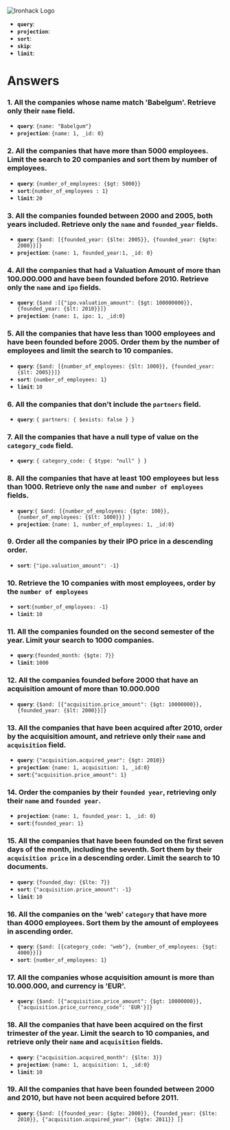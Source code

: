 ![Ironhack Logo](https://i.imgur.com/1QgrNNw.png)

- **`query`**:
- **`projection`**:
- **`sort`**:
- **`skip`**:
- **`limit`**:

# Answers

### 1. All the companies whose name match 'Babelgum'. Retrieve only their `name` field.

- **`query`**: `{name: "Babelgum"}`
- **`projection`**: `{name: 1, _id: 0}`

### 2. All the companies that have more than 5000 employees. Limit the search to 20 companies and sort them by **number of employees**.

- **`query`**: `{number_of_employees: {$gt: 5000}}`
- **`sort`**:`{number_of_employees : 1}`
- **`limit`**: `20`

### 3. All the companies founded between 2000 and 2005, both years included. Retrieve only the `name` and `founded_year` fields.

- **`query`**: `{$and: [{founded_year: {$lte: 2005}}, {founded_year: {$gte: 2000}}]}`
- **`projection`**: `{name: 1, founded_year:1, _id: 0}`

### 4. All the companies that had a Valuation Amount of more than 100.000.000 and have been founded before 2010. Retrieve only the `name` and `ipo` fields.

- **`query`**: `{$and :[{"ipo.valuation_amount": {$gt: 100000000}}, {founded_year: {$lt: 2010}}]}`
- **`projection`**: `{name: 1, ipo: 1, _id:0}`

### 5. All the companies that have less than 1000 employees and have been founded before 2005. Order them by the number of employees and limit the search to 10 companies.

- **`query`**: `{$and: [{number_of_employees: {$lt: 1000}}, {founded_year: {$lt: 2005}}]}`
- **`sort`**: `{number_of_employees: 1}`
- **`limit`**: `10`

### 6. All the companies that don't include the `partners` field.

- **`query`**: `{ partners: { $exists: false } }`

### 7. All the companies that have a null type of value on the `category_code` field.

- **`query`**: `{ category_code: { $type: "null" } }`

### 8. All the companies that have at least 100 employees but less than 1000. Retrieve only the `name` and `number of employees` fields.

- **`query`**:`{ $and: [{number_of_employees: {$gte: 100}}, {number_of_employees: {$lt: 1000}}] }`
- **`projection`**: `{name: 1, number_of_employees: 1, _id:0}`

### 9. Order all the companies by their IPO price in a descending order.

- **`sort`**: `{"ipo.valuation_amount": -1}`

### 10. Retrieve the 10 companies with most employees, order by the `number of employees`

- **`sort`**:`{number_of_employees: -1}`
- **`limit`**: `10`

### 11. All the companies founded on the second semester of the year. Limit your search to 1000 companies.

- **`query`**:`{founded_month: {$gte: 7}}`
- **`limit`**: `1000`

### 12. All the companies founded before 2000 that have an acquisition amount of more than 10.000.000

- **`query`**: `{$and: [{"acquisition.price_amount": {$gt: 10000000}}, {founded_year: {$lt: 2000}}]}`

### 13. All the companies that have been acquired after 2010, order by the acquisition amount, and retrieve only their `name` and `acquisition` field.

- **`query`**: `{"acquisition.acquired_year": {$gt: 2010}}`
- **`projection`**: `{name: 1, acquisition: 1, _id:0}`
- **`sort`**:`{"acquisition.price_amount": 1}`

### 14. Order the companies by their `founded year`, retrieving only their `name` and `founded year`.

- **`projection`**: `{name: 1, founded_year: 1, _id: 0}`
- **`sort`**:`{founded_year: 1}`

### 15. All the companies that have been founded on the first seven days of the month, including the seventh. Sort them by their `acquisition price` in a descending order. Limit the search to 10 documents.

- **`query`**: `{founded_day: {$lte: 7}}`
- **`sort`**: `{"acquisition.price_amount": -1}`
- **`limit`**: `10`

### 16. All the companies on the 'web' `category` that have more than 4000 employees. Sort them by the amount of employees in ascending order.

- **`query`**: `{$and: [{category_code: "web"}, {number_of_employees: {$gt: 4000}}]}`
- **`sort`**: `{number_of_employees: 1}`

### 17. All the companies whose acquisition amount is more than 10.000.000, and currency is 'EUR'.

- **`query`**: `{$and: [{"acquisition.price_amount": {$gt: 10000000}}, {"acquisition.price_currency_code": 'EUR'}]}`

### 18. All the companies that have been acquired on the first trimester of the year. Limit the search to 10 companies, and retrieve only their `name` and `acquisition` fields.

- **`query`**: `{"acquisition.acquired_month": {$lte: 3}}`
- **`projection`**: `{name: 1, acquisition: 1, _id:0}`
- **`limit`**: `10`

### 19. All the companies that have been founded between 2000 and 2010, but have not been acquired before 2011.

- **`query`**: `{$and: [{founded_year: {$gte: 2000}}, {founded_year: {$lte: 2010}}, {"acquisition.acquired_year": {$gte: 2011}} ]}`
